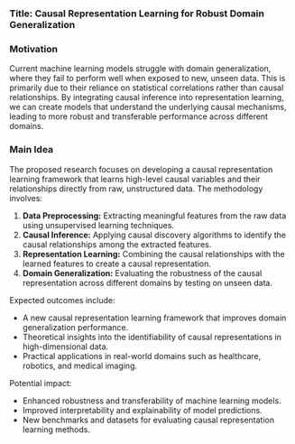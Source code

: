 ### Title: Causal Representation Learning for Robust Domain Generalization

### Motivation
Current machine learning models struggle with domain generalization, where they fail to perform well when exposed to new, unseen data. This is primarily due to their reliance on statistical correlations rather than causal relationships. By integrating causal inference into representation learning, we can create models that understand the underlying causal mechanisms, leading to more robust and transferable performance across different domains.

### Main Idea
The proposed research focuses on developing a causal representation learning framework that learns high-level causal variables and their relationships directly from raw, unstructured data. The methodology involves:
1. **Data Preprocessing:** Extracting meaningful features from the raw data using unsupervised learning techniques.
2. **Causal Inference:** Applying causal discovery algorithms to identify the causal relationships among the extracted features.
3. **Representation Learning:** Combining the causal relationships with the learned features to create a causal representation.
4. **Domain Generalization:** Evaluating the robustness of the causal representation across different domains by testing on unseen data.

Expected outcomes include:
- A new causal representation learning framework that improves domain generalization performance.
- Theoretical insights into the identifiability of causal representations in high-dimensional data.
- Practical applications in real-world domains such as healthcare, robotics, and medical imaging.

Potential impact:
- Enhanced robustness and transferability of machine learning models.
- Improved interpretability and explainability of model predictions.
- New benchmarks and datasets for evaluating causal representation learning methods.